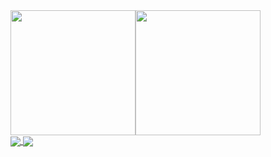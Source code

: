 <div style="display: flex;">
  <img class="img" src="https://github-readme-stats.vercel.app/api/top-langs/?username=tuliopd17&layout=compact&theme=transparent" style="height: 200px; object-fit: cover;">
  <img class="img" src="https://github-readme-stats.vercel.app/api?username=tuliopd17&show_icons=true&theme=transparent" style="height: 200px; object-fit: cover;">
</div>

<a href="https://github.com/anuraghazra/github-readme-stats">
  <img align="center" src="https://github-readme-stats.vercel.app/api/top-langs/?username=tuliopd17&layout=compact&theme=transparent" />
</a>
<a href="https://github.com/anuraghazra/convoychat">
  <img align="center" src="https://github-readme-stats.vercel.app/api?username=tuliopd17&show_icons=true&theme=transparent" />
</a>
